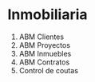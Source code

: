 # Inmobiliaria

1. ABM Clientes
1. ABM Proyectos
1. ABM Inmuebles
1. ABM Contratos
1. Control de coutas